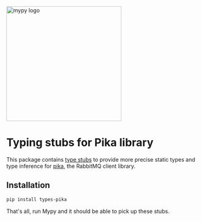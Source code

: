 <a href="http://mypy-lang.org/">
<img src="http://mypy-lang.org/static/mypy_light.svg" alt="mypy logo" width="300px"/>
</a>

# Typing stubs for Pika library

This package contains [type stubs](https://www.python.org/dev/peps/pep-0561/) to provide more precise static types and type inference for [pika](https://github.com/pika/pika), the RabbitMQ client library.


## Installation

```bash
pip install types-pika
```

That's all, run Mypy and it should be able to pick up these stubs.
